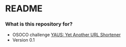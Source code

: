 # README #

### What is this repository for? ###

* OSOCO challenge [YAUS: Yet Another URL Shortener](https://gist.github.com/luque/7803091)
* Version 0.1

